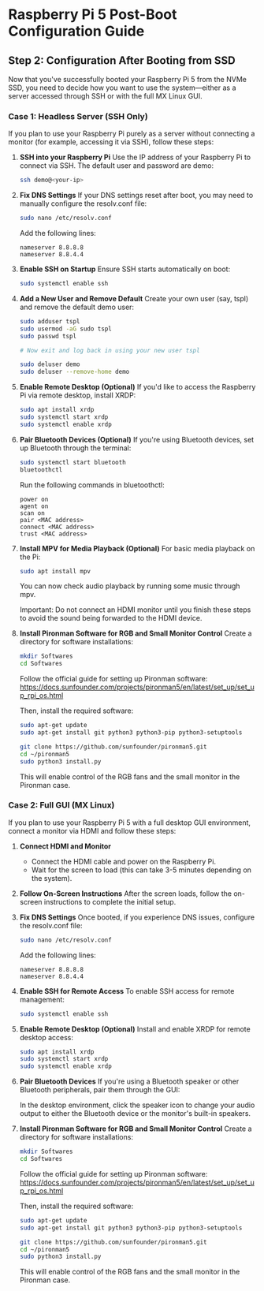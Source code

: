 # Raspberry Pi 5 Post-Boot Configuration Guide

## Step 2: Configuration After Booting from SSD

Now that you've successfully booted your Raspberry Pi 5 from the NVMe SSD, you need to decide how you want to use the system—either as a server accessed through SSH or with the full MX Linux GUI.

### Case 1: Headless Server (SSH Only)

If you plan to use your Raspberry Pi purely as a server without connecting a monitor (for example, accessing it via SSH), follow these steps:

1. **SSH into your Raspberry Pi**
   Use the IP address of your Raspberry Pi to connect via SSH. The default user and password are demo:

   ```bash
   ssh demo@<your-ip>
   ```

2. **Fix DNS Settings**
   If your DNS settings reset after boot, you may need to manually configure the resolv.conf file:

   ```bash
   sudo nano /etc/resolv.conf
   ```

   Add the following lines:
   ```
   nameserver 8.8.8.8
   nameserver 8.8.4.4
   ```

3. **Enable SSH on Startup**
   Ensure SSH starts automatically on boot:

   ```bash
   sudo systemctl enable ssh
   ```

4. **Add a New User and Remove Default**
   Create your own user (say, tspl) and remove the default demo user:

   ```bash
   sudo adduser tspl
   sudo usermod -aG sudo tspl
   sudo passwd tspl

   # Now exit and log back in using your new user tspl

   sudo deluser demo
   sudo deluser --remove-home demo
   ```

5. **Enable Remote Desktop (Optional)**
   If you'd like to access the Raspberry Pi via remote desktop, install XRDP:

   ```bash
   sudo apt install xrdp
   sudo systemctl start xrdp
   sudo systemctl enable xrdp
   ```

6. **Pair Bluetooth Devices (Optional)**
   If you're using Bluetooth devices, set up Bluetooth through the terminal:

   ```bash
   sudo systemctl start bluetooth
   bluetoothctl
   ```

   Run the following commands in bluetoothctl:

   ```
   power on
   agent on
   scan on
   pair <MAC address>
   connect <MAC address>
   trust <MAC address>
   ```

7. **Install MPV for Media Playback (Optional)**
   For basic media playback on the Pi:

   ```bash
   sudo apt install mpv
   ```

   You can now check audio playback by running some music through mpv.

   Important: Do not connect an HDMI monitor until you finish these steps to avoid the sound being forwarded to the HDMI device.

8. **Install Pironman Software for RGB and Small Monitor Control**
   Create a directory for software installations:

   ```bash
   mkdir Softwares
   cd Softwares
   ```

   Follow the official guide for setting up Pironman software:
   https://docs.sunfounder.com/projects/pironman5/en/latest/set_up/set_up_rpi_os.html

   Then, install the required software:
   ```bash
   sudo apt-get update
   sudo apt-get install git python3 python3-pip python3-setuptools

   git clone https://github.com/sunfounder/pironman5.git
   cd ~/pironman5
   sudo python3 install.py
   ```

   This will enable control of the RGB fans and the small monitor in the Pironman case.

### Case 2: Full GUI (MX Linux)

If you plan to use your Raspberry Pi 5 with a full desktop GUI environment, connect a monitor via HDMI and follow these steps:

1. **Connect HDMI and Monitor**
   - Connect the HDMI cable and power on the Raspberry Pi.
   - Wait for the screen to load (this can take 3-5 minutes depending on the system).

2. **Follow On-Screen Instructions**
   After the screen loads, follow the on-screen instructions to complete the initial setup.

3. **Fix DNS Settings**
   Once booted, if you experience DNS issues, configure the resolv.conf file:

   ```bash
   sudo nano /etc/resolv.conf
   ```

   Add the following lines:
   ```
   nameserver 8.8.8.8
   nameserver 8.8.4.4
   ```

4. **Enable SSH for Remote Access**
   To enable SSH access for remote management:

   ```bash
   sudo systemctl enable ssh
   ```

5. **Enable Remote Desktop (Optional)**
   Install and enable XRDP for remote desktop access:

   ```bash
   sudo apt install xrdp
   sudo systemctl start xrdp
   sudo systemctl enable xrdp
   ```

6. **Pair Bluetooth Devices**
   If you're using a Bluetooth speaker or other Bluetooth peripherals, pair them through the GUI:

   In the desktop environment, click the speaker icon to change your audio output to either the Bluetooth device or the monitor's built-in speakers.

7. **Install Pironman Software for RGB and Small Monitor Control**
   Create a directory for software installations:

   ```bash
   mkdir Softwares
   cd Softwares
   ```

   Follow the official guide for setting up Pironman software:
   https://docs.sunfounder.com/projects/pironman5/en/latest/set_up/set_up_rpi_os.html

   Then, install the required software:
   ```bash
   sudo apt-get update
   sudo apt-get install git python3 python3-pip python3-setuptools

   git clone https://github.com/sunfounder/pironman5.git
   cd ~/pironman5
   sudo python3 install.py
   ```

   This will enable control of the RGB fans and the small monitor in the Pironman case.
